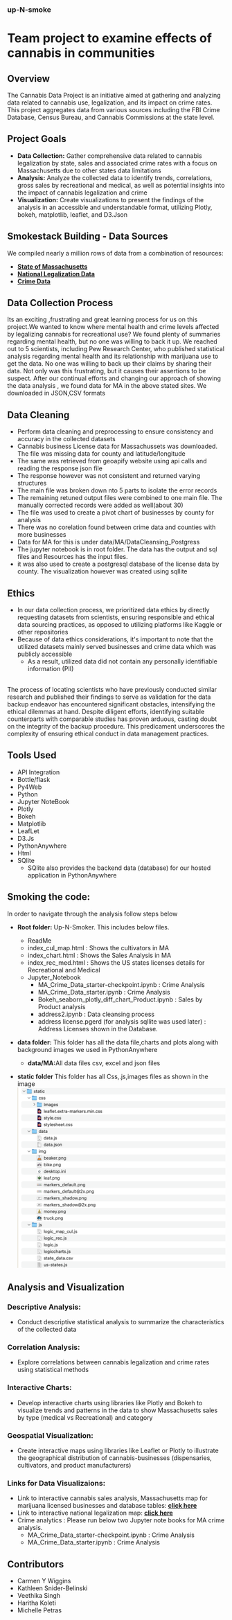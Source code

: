 ### up-N-smoke
# Team project to examine effects of cannabis in communities

## Overview
The Cannabis Data Project is an initiative aimed at gathering and analyzing data related to cannabis use, legalization, and its impact on crime rates. This project aggregates data from various sources including the FBI Crime Database, Census Bureau, and Cannabis Commissions at the state level.

## Project Goals
- <strong>Data Collection:</strong> Gather comprehensive data related to cannabis legalization by state, sales and associated crime rates with a focus on Massachusetts due to other states data limitations
- <strong>Analysis:</strong> Analyze the collected data to identify trends, correlations, gross sales by recreational and medical, as well as  potential insights into the impact of cannabis legalization and crime
- <strong>Visualization:</strong> Create visualizations to present the findings of the analysis in an accessible and understandable format, utilizing Plotly, bokeh, matplotlib, leaflet, and D3.Json

## Smokestack Building - Data Sources
We compiled nearly a million rows of data from a combination of resources:

- <a href='https://masscannabiscontrol.com/open-data/data-catalog/'><strong>State of Massachusetts</strong></a><br>
- <a href='https://https://mjbizdaily.com/map-of-us-marijuana-legalization-by-state/'><strong>National Legalization Data</strong></a><br>
- <a href='https://data.boston.gov/dataset/crime-incident-reports-august-2015-to-date-source-ne[…]resource/313e56df-6d77-49d2-9c49-ee411f10cf58?inner_span=True'><strong>Crime Data</strong></a><br>

## Data Collection Process

Its an exciting ,frustrating and great learning process for us on this project.We wanted to know where mental health and crime levels affected by legalizing cannabis for recreational use? We found plenty of summaries regarding mental health, but no one was willing to back it up. We reached out to 5 scientists, including Pew Research Center, who published statistical analysis regarding mental health and its relationship with marijuana use to get the data.  No one was willing to back up their claims by sharing their data. Not only was this frustrating, but it causes their assertions to be suspect. After our continual efforts and changing our approach of showing the data analysis , we found data for MA in the above stated sites. We downloaded in JSON,CSV formats

## Data Cleaning
- Perform data cleaning and preprocessing to ensure consistency and accuracy in the collected datasets
- Cannabis business License data for Massachussets was downloaded. The file was missing data for county and latitude/longitude
- The same was retrieved from geoapify website using api calls and reading the response json file
- The response however was not consistent and returned varying structures
- The main file was broken down nto 5 parts to isolate the error records
- The remaining retuned output files were combined to one main file. The manually corrected records were added as well(about 30)
- The file was used to create a pivot chart of businesses by county for analysis
- There was no corelation found between crime data and counties with more businesses
- Data for MA for this is under data/MA/DataCleansing_Postgress
- The jupyter notebook is in root folder. The data has the output and sql files and Resources has the input files. 
- it was also used to create a postgresql database of the license data by county. The visualization however was created using sqllite 
## Ethics
- In our data collection process, we prioritized data ethics by directly requesting datasets from scientists, ensuring responsible and ethical data sourcing practices, as opposed to utilizing platforms like Kaggle or other repositories
- Because of data ethics considerations, it's important to note that the utilized datasets mainly served businesses and crime data which was publicly accessible
  - As a result, utilized data did not contain any personally identifiable information (PII) <br>
<br>
The process of locating scientists who have previously conducted similar research and published their findings to serve as validation for the data backup endeavor has encountered significant obstacles, intensifying the ethical dilemmas at hand. Despite diligent efforts, identifying suitable counterparts with comparable studies has proven arduous, casting doubt on the integrity of the backup procedure. This predicament underscores the complexity of ensuring ethical conduct in data management practices.<br>

## Tools Used
- API Integration
- Bottle/flask
- Py4Web
- Python
- Jupyter NoteBook
- Plotly
- Bokeh
- Matplotlib
- LeafLet
- D3.Js
- PythonAnywhere
- Html
- SQlite
  - SQlite also provides the backend data (database) for our hosted application in PythonAnywhere
## Smoking  the code:
In order to navigate through the analysis follow steps below
- <strong> Root folder:</strong> Up-N-Smoker. This includes below files. 
  - ReadMe
  - index_cul_map.html : Shows the cultivators in MA 
  - index_chart.html   : Shows the Sales Analysis in MA
  - index_rec_med.html : Shows the US states licenses details for Recreational and Medical
  - Jupyter_Notebook 
    - MA_Crime_Data_starter-checkpoint.ipynb : Crime Analysis
    - MA_Crime_Data_starter.ipynb : Crime Analysis
    - Bokeh_seaborn_plotly_diff_chart_Product.ipynb : Sales by Product analysis
    - address2.ipynb : Data cleansing process
    - address license.pgerd (for analysis sqllite was used later) : Address Licenses shown in the Database.

- <strong> data folder:</strong> This folder has all the data file,charts and plots along with background images we used in PythonAnywhere
  - <strong>data/MA:</strong>All data files csv, excel and json files
- <strong> static folder </strong> This folder has all Css,.js,images files as shown in the image
![staticfolder](static/img/static_folder.png)

## Analysis and Visualization
### Descriptive Analysis: 
- Conduct descriptive statistical analysis to summarize the characteristics of the collected data
### Correlation Analysis: 
- Explore correlations between cannabis legalization and crime rates using statistical methods
### Interactive Charts:
- Develop interactive charts using libraries like Plotly and Bokeh to visualize trends and patterns in the data to show Massachusetts sales by type (medical vs Recreational) and category
### Geospatial Visualization: 
- Create interactive maps using libraries like Leaflet or Plotly to illustrate the geographical distribution of cannabis-businesses (dispensaries, cultivators, and product manufacturers)
### Links for Data Visualizaions:
- Link to interactive cannabis sales analysis, Massachusetts map for marijuana licensed businesses and database tables: <a href='https://haritha79.pythonanywhere.com/UpNsmoke/'><strong>click here</strong></a>
- Link to interactive national legalization map: <a href='https://haritha3679.github.io/up-N-smoke/'><strong>click here</strong></a>
- Crime analytics : Please run below two Jupyter note books for MA crime analysis.
    - MA_Crime_Data_starter-checkpoint.ipynb : Crime Analysis
    - MA_Crime_Data_starter.ipynb : Crime Analysis

## Contributors
- Carmen Y Wiggins  
- Kathleen Snider-Belinski
- Veethika Singh
- Haritha Koleti
- Michelle Petras



